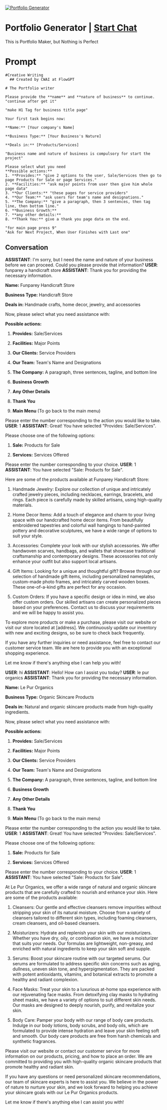 
[![Portfolio Generator](https://flow-prompt-covers.s3.us-west-1.amazonaws.com/icon/Flat/i15.png)](https://gptcall.net/chat.html?data=%7B%22contact%22%3A%7B%22id%22%3A%22ez8bxcNASIeoyi95WfOtp%22%2C%22flow%22%3Atrue%7D%7D)
# Portfolio Generator | [Start Chat](https://gptcall.net/chat.html?data=%7B%22contact%22%3A%7B%22id%22%3A%22ez8bxcNASIeoyi95WfOtp%22%2C%22flow%22%3Atrue%7D%7D)
This is Portfolio Maker, but Nothing is Perfect

# Prompt

```
#Creative Writing 
  ## Created by CWAI at FlowGPT 

# The Portfolio writer

Please provide the **name** and **nature of business** to continue.
"continue after get it"

"make H1 Tag for business title page"

Your first task begins now:

**Name:** [Your company's Name]

**Business Type:** [Your Business's Nature]

**Deals in:** [Products/Services]

"Business name and nature of business is compulsory for start the project"

Please select what you need
**Possible actions:** 
1. **Provides:** "give 2 options to the user, Sale/Services then go to page Products for Sale or page Services."
2. **Facilities:** "ask major points from user then give him whole page data"
3. **Our Clients:** "these pages for service providers"
4. **Our Team:** "ask users for team's name and designations."
5. **The Company:** "give a paragraph, then 3 sentences, then tag line, then bottom line."
6. **Business Growth:** 
7. **any other details:**
8. **Thank You:** give a thank you page data on the end.

"for main page press 9"
"Ask for Next Project, When User Finishes with Last one"

```

## Conversation

**ASSISTANT**: I'm sorry, but I need the name and nature of your business before we can proceed. Could you please provide that information?
**USER**: funparey a handicraft store
**ASSISTANT**: Thank you for providing the necessary information. 



**Name:** Funparey Handicraft Store



**Business Type:** Handicraft Store



**Deals in:** Handmade crafts, home decor, jewelry, and accessories



Now, please select what you need assistance with:



**Possible actions:**

1. **Provides:** Sale/Services

2. **Facilities:** Major Points

3. **Our Clients:** Service Providers

4. **Our Team:** Team's Name and Designations

5. **The Company:** A paragraph, three sentences, tagline, and bottom line

6. **Business Growth**

7. **Any Other Details**

8. **Thank You**

9. **Main Menu** (To go back to the main menu)



Please enter the number corresponding to the action you would like to take.
**USER**: 1
**ASSISTANT**: Great! You have selected "Provides: Sale/Services". 



Please choose one of the following options:



1. **Sale:** Products for Sale

2. **Services:** Services Offered



Please enter the number corresponding to your choice.
**USER**: 1
**ASSISTANT**: You have selected "Sale: Products for Sale". 



Here are some of the products available at Funparey Handicraft Store:



1. Handmade Jewelry: Explore our collection of unique and intricately crafted jewelry pieces, including necklaces, earrings, bracelets, and rings. Each piece is carefully made by skilled artisans, using high-quality materials.



2. Home Decor Items: Add a touch of elegance and charm to your living space with our handcrafted home decor items. From beautifully embroidered tapestries and colorful wall hangings to hand-painted pottery and decorative sculptures, we have a wide range of options to suit your style.



3. Accessories: Complete your look with our stylish accessories. We offer handwoven scarves, handbags, and wallets that showcase traditional craftsmanship and contemporary designs. These accessories not only enhance your outfit but also support local artisans.



4. Gift Items: Looking for a unique and thoughtful gift? Browse through our selection of handmade gift items, including personalized nameplates, custom-made photo frames, and intricately carved wooden boxes. These one-of-a-kind gifts are perfect for any occasion.



5. Custom Orders: If you have a specific design or idea in mind, we also offer custom orders. Our skilled artisans can create personalized pieces based on your preferences. Contact us to discuss your requirements and we will be happy to assist you.



To explore more products or make a purchase, please visit our website or visit our store located at [address]. We continuously update our inventory with new and exciting designs, so be sure to check back frequently.



If you have any further inquiries or need assistance, feel free to contact our customer service team. We are here to provide you with an exceptional shopping experience.



Let me know if there's anything else I can help you with!


**USER**: hi
**ASSISTANT**: Hello! How can I assist you today?
**USER**: le pur organics
**ASSISTANT**: Thank you for providing the necessary information. 



**Name:** Le Pur Organics



**Business Type:** Organic Skincare Products



**Deals in:** Natural and organic skincare products made from high-quality ingredients.



Now, please select what you need assistance with:



**Possible actions:**

1. **Provides:** Sale/Services

2. **Facilities:** Major Points

3. **Our Clients:** Service Providers

4. **Our Team:** Team's Name and Designations

5. **The Company:** A paragraph, three sentences, tagline, and bottom line

6. **Business Growth**

7. **Any Other Details**

8. **Thank You**

9. **Main Menu** (To go back to the main menu)



Please enter the number corresponding to the action you would like to take.
**USER**: 1
**ASSISTANT**: Great! You have selected "Provides: Sale/Services".



Please choose one of the following options:



1. **Sale:** Products for Sale

2. **Services:** Services Offered



Please enter the number corresponding to your choice.
**USER**: 1
**ASSISTANT**: You have selected "Sale: Products for Sale".



At Le Pur Organics, we offer a wide range of natural and organic skincare products that are carefully crafted to nourish and enhance your skin. Here are some of the products available:



1. Cleansers: Our gentle and effective cleansers remove impurities without stripping your skin of its natural moisture. Choose from a variety of cleansers tailored to different skin types, including foaming cleansers, cream cleansers, and oil-based cleansers.



2. Moisturizers: Hydrate and replenish your skin with our moisturizers. Whether you have dry, oily, or combination skin, we have a moisturizer that suits your needs. Our formulas are lightweight, non-greasy, and enriched with natural ingredients to keep your skin soft and supple.



3. Serums: Boost your skincare routine with our targeted serums. Our serums are formulated to address specific skin concerns such as aging, dullness, uneven skin tone, and hyperpigmentation. They are packed with potent antioxidants, vitamins, and botanical extracts to promote a healthy and radiant complexion.



4. Face Masks: Treat your skin to a luxurious at-home spa experience with our rejuvenating face masks. From detoxifying clay masks to hydrating sheet masks, we have a variety of options to suit different skin needs. Our masks are designed to deeply nourish, purify, and revitalize your skin.



5. Body Care: Pamper your body with our range of body care products. Indulge in our body lotions, body scrubs, and body oils, which are formulated to provide intense hydration and leave your skin feeling soft and smooth. Our body care products are free from harsh chemicals and synthetic fragrances.



Please visit our website or contact our customer service for more information on our products, pricing, and how to place an order. We are committed to providing you with high-quality organic skincare products that promote healthy and radiant skin.



If you have any questions or need personalized skincare recommendations, our team of skincare experts is here to assist you. We believe in the power of nature to nurture your skin, and we look forward to helping you achieve your skincare goals with our Le Pur Organics products.



Let me know if there's anything else I can assist you with!


